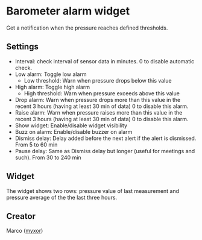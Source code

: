 # Barometer alarm widget

Get a notification when the pressure reaches defined thresholds.


## Settings
* Interval: check interval of sensor data in minutes. 0 to disable automatic check.
* Low alarm: Toggle low alarm
  * Low threshold: Warn when pressure drops below this value
* High alarm: Toggle high alarm
  * High threshold: Warn when pressure exceeds above this value
* Drop alarm: Warn when pressure drops more than this value in the recent 3 hours (having at least 30 min of data)
    0 to disable this alarm.
* Raise alarm: Warn when pressure raises more than this value in the recent 3 hours (having at least 30 min of data)
    0 to disable this alarm.
* Show widget: Enable/disable widget visibility
* Buzz on alarm: Enable/disable buzzer on alarm
* Dismiss delay: Delay added before the next alert if the alert is dismissed. From 5 to 60 min
* Pause delay: Same as Dismiss delay but longer (useful for meetings and such). From 30 to 240 min

## Widget
The widget shows two rows: pressure value of last measurement and pressure average of the the last three hours.

## Creator
Marco ([myxor](https://github.com/myxor))
